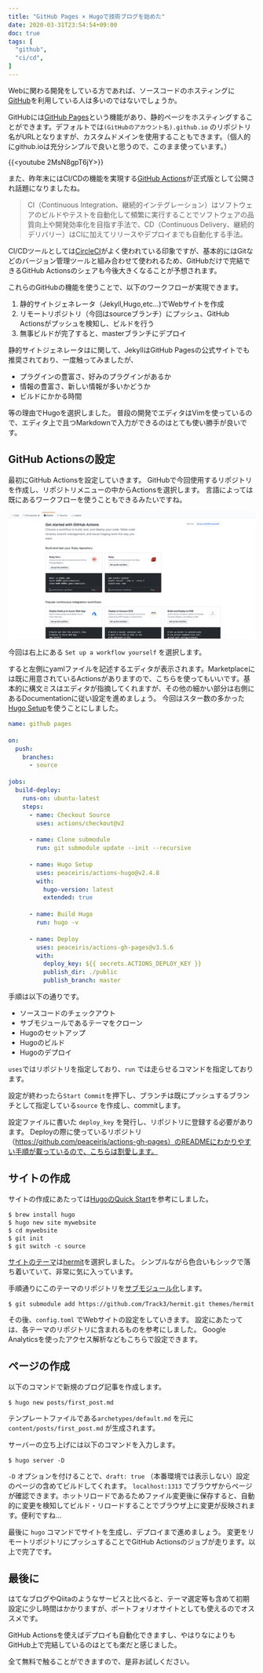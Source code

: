 ```yaml
---
title: "GitHub Pages × Hugoで技術ブログを始めた"
date: 2020-03-31T23:54:54+09:00
doc: true
tags: [
  "github",
  "ci/cd",
]
---
```


Webに関わる開発をしている方であれば、ソースコードのホスティングに[GitHub](https://github.co.jp)を利用している人は多いのではないでしょうか。

GitHubには[GitHub Pages](https://pages.github.com/)という機能があり、静的ページをホスティングすることができます。デフォルトでは`(GitHubのアカウント名).github.io` のリポジトリ名がURLとなりますが、カスタムドメインを使用することもできます。（個人的にgithub.ioは充分シンプルで良いと思うので、このまま使っています。）

{{<youtube 2MsN8gpT6jY>}}

また、昨年末にはCI/CDの機能を実現する[GitHub Actions](https://github.co.jp/features/actions)が正式版として公開され話題になりましたね。

> CI（Continuous Integration、継続的インテグレーション）はソフトウェアのビルドやテストを自動化して頻繁に実行することでソフトウェアの品質向上や開発効率化を目指す手法で、CD（Continuous Delivery、継続的デリバリー）はCIに加えてリリースやデプロイまでも自動化する手法。

CI/CDツールとしては[CircleCI](https://circleci.com/ja/)がよく使われている印象ですが、基本的にはGitなどのバージョン管理ツールと組み合わせて使われるため、GitHubだけで完結できるGitHub Actionsのシェアも今後大きくなることが予想されます。

これらのGitHubの機能を使うことで、以下のワークフローが実現できます。
1. 静的サイトジェネレータ（Jekyll,Hugo,etc...)でWebサイトを作成
2. リモートリポジトリ（今回はsourceブランチ）にプッシュ、GitHub Actionsがプッシュを検知し、ビルドを行う
3. 無事ビルドが完了すると、masterブランチにデプロイ

静的サイトジェネレータはに関して、JekyllはGitHub Pagesの公式サイトでも推奨されており、一度触ってみましたが、
- プラグインの豊富さ、好みのプラグインがあるか
- 情報の豊富さ、新しい情報が多いかどうか
- ビルドにかかる時間

等の理由でHugoを選択しました。
普段の開発でエディタはVimを使っているので、エディタ上で且つMarkdownで入力ができるのはとても使い勝手が良いです。


## GitHub Actionsの設定

最初にGitHub Actionsを設定していきます。
GitHubで今回使用するリポジトリを作成し、リポジトリメニューの中からActionsを選択します。
言語によっては既にあるワークフローを使うこともできるみたいですね。

![githubsc1](https://raw.githubusercontent.com/reona5/reona5.github.io/source/images/github_sc1.png)

今回は右上にある `Set up a workflow yourself` を選択します。

すると左側にyamlファイルを記述するエディタが表示されます。Marketplaceには既に用意されているActionsがありますので、こちらを使ってもいいです。基本的に構文ミスはエディタが指摘してくれますが、その他の細かい部分は右側にあるDocumentationに従い設定を進めましょう。
今回はスター数の多かった[Hugo Setup](https://github.com/marketplace/actions/hugo-setup)を使うことにしました。

```yaml
name: github pages

on:
  push:
    branches:
      - source

jobs:
  build-deploy:
    runs-on: ubuntu-latest
    steps:
      - name: Checkout Source
        uses: actions/checkout@v2

      - name: Clone submodule
        run: git submodule update --init --recursive

      - name: Hugo Setup
        uses: peaceiris/actions-hugo@v2.4.8
        with:
          hugo-version: latest
          extended: true

      - name: Build Hugo
        run: hugo -v

      - name: Deploy
        uses: peaceiris/actions-gh-pages@v3.5.6
        with:
          deploy_key: ${{ secrets.ACTIONS_DEPLOY_KEY }}
          publish_dir: ./public
          publish_branch: master
```

手順は以下の通りです。

- ソースコードのチェックアウト
- サブモジュールであるテーマをクローン
- Hugoのセットアップ
- Hugoのビルド
- Hugoのデプロイ

`uses`ではリポジトリを指定しており、`run` では走らせるコマンドを指定しております。

設定が終わったら`Start Commit`を押下し、ブランチは既にプッシュするブランチとして指定している`source` を作成し、commitします。

設定ファイルに書いた `deploy_key` を発行し、リポジトリに登録する必要があります。
Deployの際に使っているリポジトリ（https://github.com/peaceiris/actions-gh-pages）のREADMEにわかりやすい手順が載っているので、こちらは割愛します。


## サイトの作成

サイトの作成にあたっては[HugoのQuick Start](https://gohugo.io/getting-started/quick-start/)を参考にしました。

```shell
$ brew install hugo
$ hugo new site mywebsite
$ cd mywebsite
$ git init
$ git switch -c source
```

[サイトのテーマ](https://themes.gohugo.io/)は[hermit](https://github.com/Track3/hermit)を選択しました。
シンプルながら色合いもシックで落ち着いていて、非常に気に入っています。

手順通りにこのテーマのリポジトリを[サブモジュール化](https://git-scm.com/book/ja/v2/Git-%E3%81%AE%E3%81%95%E3%81%BE%E3%81%96%E3%81%BE%E3%81%AA%E3%83%84%E3%83%BC%E3%83%AB-%E3%82%B5%E3%83%96%E3%83%A2%E3%82%B8%E3%83%A5%E3%83%BC%E3%83%AB)します。

```shell
$ git submodule add https://github.com/Track3/hermit.git themes/hermit
```

その後、`config.toml` でWebサイトの設定をしていきます。
設定にあたっては、各テーマのリポジトリに含まれるものを参考にしました。
Google Analyticsを使ったアクセス解析などもこちらで設定できます。


## ページの作成

以下のコマンドで新規のブログ記事を作成します。

```shell
$ hugo new posts/first_post.md
```

テンプレートファイルである`archetypes/default.md` を元に `content/posts/first_post.md` が生成されます。

サーバーの立ち上げには以下のコマンドを入力します。

```shell
$ hugo server -D
```

`-D` オプションを付けることで、`draft: true` （本番環境では表示しない）設定のページの含めてビルドしてくれます。
`localhost:1313` でブラウザからページが確認できます。ホットリロードであるためファイル変更後に保存すると、自動的に変更を検知してビルド・リロードすることでブラウザ上に変更が反映されます。便利ですね…


最後に `hugo` コマンドでサイトを生成し、デプロイまで進めましょう。
変更をリモートリポジトリにプッシュすることでGitHub Actionsのジョブが走ります。以上で完了です。

## 最後に

はてなブログやQiitaのようなサービスと比べると、テーマ選定等も含めて初期設定に少し時間はかかりますが、ポートフォリオサイトとしても使えるのでオススメです。

GitHub Actionsを使えばデプロイも自動化できますし、やはりなによりもGitHub上で完結しているのはとても楽だと感じました。

全て無料で触ることができますので、是非お試しください。

